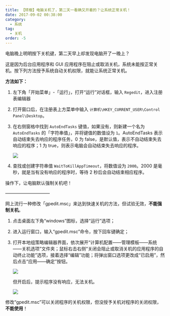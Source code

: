 ```yaml
---
title: 【转载】电脑关机了，第二天一看确又开着的？让系统正常关机！
date: 2017-09-02 00:38:00
category:
  - 系统
tag:
  - 关机
order: -5
---
```


电脑晚上明明按下关机键，第二天早上却发现电脑开了一晚上？

这是因为后台应用程序和 GUI 应用程序在阻止或取消关机，系统未能按正常关机。按下列方法授予系统自动关机权限，就能让系统正常关机。

**方法如下：**

1. 左下角「开始菜单」-「运行」，打开“运行”对话框，输入 `Regedit`，进入注册表编辑器
2. 打开窗口后，在注册表上方菜单中输入 `计算机\HKEY_CURRENT_USER\Control Panel\Desktop`。
3. 在右侧窗格中找到 `AutoEndTasks` 键值，如果没有，则新建一个名为 `AutoEndTasks` 的「字符串值」，并将键值的数值设为 `1`。AutoEndTasks 表示自动结束失去响应的程序任务，0 为 false，是默认值，表示不自动结束失去响应的程序；1 为 true，则表示电脑会自动结束失去响应的程序。

   ![](https://pic3.zhimg.com/v2-c643b9737b35f9dd9a8382c5653e3d3e_r.jpg)

4. 查找或创建字符串值 `WaitToKillAppTimeout`，将数值设为 `2000`。2000 是毫秒，就是当有没有响应的程序时，等待 2 秒后会自动结束相应程序。

操作下，让电脑默认强制关机吧！

——————————

网上流行一种修改「gpedit.msc」来达到快速关机的方法，但试验无效，**不能强制关机**。

1. 点击桌面左下角“windows”图标，选择“运行”选项；
2. 进入运行窗口，输入“gpedit.msc”命令，按下回车键确定；
3. 打开本地组策略编辑器界面，依次展开“计算机配置——管理模板——系统——关机选项”文件夹；鼠标右击右侧“关闭会阻止或取消关机的应用程序的自动终止功能”选项，接着选择“编辑”功能；将弹出窗口选项更改成“已启用”，然后点击“应用——确定”按钮。

   ![](https://pic4.zhimg.com/v2-4b736585b25509b036935a2f9c37d843_r.jpg)

   但开启后，提示程序没有响应，无法关机。

   ![](https://pic4.zhimg.com/v2-46fafee0cb6e212e793fc80268ab0917_r.jpg)

修改“gpedit.msc”可以关闭程序的关机权限，但没授予关机对程序的关闭权限，**不能使用**！
